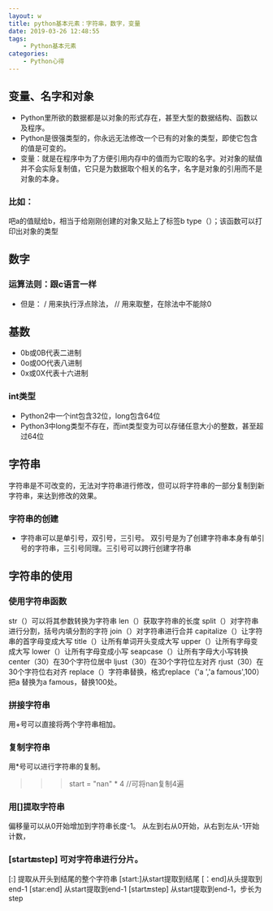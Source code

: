 ```yaml
---
layout: w
title: python基本元素：字符串，数字，变量
date: 2019-03-26 12:48:55
tags: 
    - Python基本元素
categories: 
    - Python心得
---
```

## 变量、名字和对象
- Python里所欲的数据都是以对象的形式存在，甚至大型的数据结构、函数以及程序。
- Python是很强类型的，你永远无法修改一个已有的对象的类型，即使它包含的值是可变的。
- 变量：就是在程序中为了方便引用内存中的值而为它取的名字。对对象的赋值并不会实际复制值，它只是为数据取个相关的名字，名字是对象的引用而不是对象的本身。
### 比如：
   吧a的值赋给b，相当于给刚刚创建的对象又贴上了标签b
   type（）；该函数可以打印出对象的类型
   
## 数字
### 运算法则：跟c语言一样
- 但是：
   / 用来执行浮点除法， 
   // 用来取整，在除法中不能除0

## 基数
- 0b或0B代表二进制
- 0o或0O代表八进制
- 0x或0X代表十六进制

### int类型
- Python2中一个int包含32位，long包含64位
- Python3中long类型不存在，而int类型变为可以存储任意大小的整数，甚至超过64位

## 字符串
   字符串是不可改变的，无法对字符串进行修改，但可以将字符串的一部分复制到新字符串，来达到修改的效果。
### 字符串的创建
- 字符串可以是单引号，双引号，三引号。
  双引号是为了创建字符串本身有单引号的字符串，三引号同理。三引号可以跨行创建字符串
## 字符串的使用
### 使用字符串函数
   str（）可以将其参数转换为字符串
   len（）获取字符串的长度
   split（）对字符串进行分割，括号内填分割的字符
   join（）对字符串进行合并
   capitalize（）让字符串的首字母变成大写
   title（）让所有单词开头变成大写
   upper（）让所有字母变成大写
   lower（）让所有字母变成小写
   seapcase（）让所有字母大小写转换
   center（30）在30个字符位居中
   ljust（30）在30个字符位左对齐
   rjust（30）在30个字符位右对齐
   replace（）字符串替换，格式replace（'a ','a famous',100）把a 替换为a famous，替换100处。
### 拼接字符串
  用+号可以直接将两个字符串相加。
### 复制字符串
  用*号可以进行字符串的复制。
  >>> start = "nan" * 4 //可将nan复制4遍
### 用[]提取字符串
  偏移量可以从0开始增加到字符串长度-1。
  从左到右从0开始，从右到左从-1开始计数，
  
### [start:end:step] 可对字符串进行分片。
  [:]  提取从开头到结尾的整个字符串
  [start:]从start提取到结尾
  [：end]从头提取到end-1
  [star:end] 从start提取到end-1
  [start:end:step] 从start提取到end-1，步长为step
  

  
  


